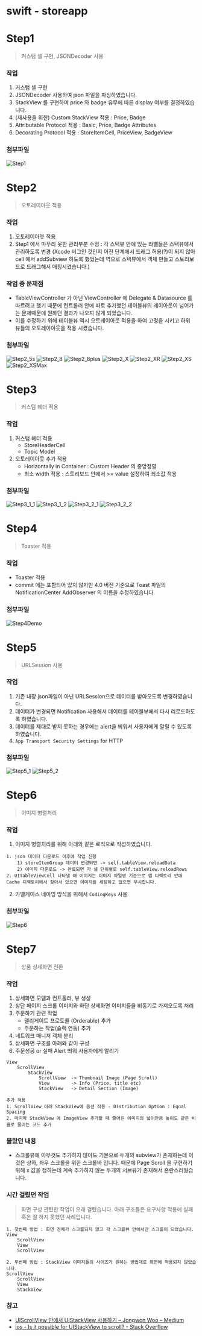 # swift - storeapp

# Step1
> 커스텀 셀 구현, JSONDecoder 사용

### 작업
1. 커스텀 셀 구현
2. JSONDecoder 사용하여 json 파일을 파싱하였습니다.
3. StackView 를 구현하여 price 와 badge 유무에 따른 display 여부를 결정하였습니다.
4. (재사용을 위한) Custom StackView 적용 : Price, Badge
5. Attributable Protocol 적용 : Basic, Price, Badge Attributes 
6. Decorating Protocol 적용 : StoreItemCell, PriceView, BadgeView

### 첨부파일
![Step1](CaptureImage/Step1.png)

# Step2
> 오토레이아웃 적용

### 작업
1. 오토레이아웃 적용
2. Step1 에서 마무리 못한 관리부분 수정 : 각 스택뷰 안에 있는 라벨들은 스택뷰에서 관리하도록 변경 (Xcode 버그인 것인지 이전 단계에서 드래그 허용(?)이 되지 않아 cell 에서 addSubview 하도록 했었는데 역으로 스택뷰에서 객체 만들고 스토리보드로 드래그해서 매칭시켰습니다.) 

### 작업 중 문제점
 - TableViewController 가 아닌 ViewController 에 Delegate & Datasource 를 따르려고 했기 때문에 컨트롤러 안에 따로 추가했던 테이블뷰의 레이아웃이 넘어가는 문제때문에 원하던 결과가 나오지 않게 되었습니다.
 - 이를 수정하기 위해 테이블뷰 역시 오토레이아웃 적용을 하여 고정을 시키고 하위 뷰들의 오토레이아웃을 적용 시켰습니다.
 
 ### 첨부파일
 ![Step2_5s](CaptureImage/Step2/Step2_5s.png) 
![Step2_8](CaptureImage/Step2/Step2_8.png)
![Step2_8plus](CaptureImage/Step2/Step2_8plus.png)
![Step2_X](CaptureImage/Step2/Step2_X.png)
![Step2_XR](CaptureImage/Step2/Step2_XR.png)
![Step2_XS](CaptureImage/Step2/Step2_XS.png)
![Step2_XSMax](CaptureImage/Step2/Step2_XSMax.png)

# Step3
> 커스텀 헤더 적용

### 작업
1. 커스텀 헤더 적용
    - StoreHeaderCell
    - Topic Model
2. 오토레이아웃 추가 적용
    - Horizontally in Container : Custom Header 의 중앙정렬
    - 최소 width 적용 : 스토리보드 안에서 >= value 설정하여 최소값 적용

### 첨부파일
![Step3_1_1](CaptureImage/Step3_1_1.png) 
![Step3_1_2](CaptureImage/Step3_1_2.png) 
![Step3_2_1](CaptureImage/Step3_2_1.png) 
![Step3_2_2](CaptureImage/Step3_2_2.png) 

# Step4
> Toaster 적용

### 작업
- Toaster 적용
- commit 에는 포함되어 있지 않지만 4.0 버전 기준으로 Toast 파일의 NotificationCenter AddObserver 의 이름을 수정하였습니다.

### 첨부파일
![Step4Demo](CaptureImage/Step4Demo.gif)

# Step5
> URLSession 사용

### 작업
1. 기존 내장 json파일이 아닌 URLSession으로 데이터를 받아오도록 변경하였습니다.
2. 데이터가 변경되면 Notification 사용해서 데이터를 테이블뷰에서 다시 리로드하도록 하였습니다.
3. 데이터를 제대로 받지 못하는 경우에는 alert을 띄워서 사용자에게 알릴 수 있도록 하였습니다.
4. `App Transport Security Settings` for HTTP

### 첨부파일
![Step5_1](CaptureImage/Step5_1Demo.gif)
![Step5_2](CaptureImage/Step5_2Demo.gif)

# Step6
> 이미지 병렬처리

### 작업
1. 이미지 병렬처리를 위해 아래와 같은 로직으로 작성하였습니다.
```
1. json 데이터 다운로드 이후에 작업 진행
    1) storeItemGroup 데이터 변경되면 -> self.tableView.reloadData
    2) 이미지 다운로드 -> 완료되면 각 셀 단위별로 self.tableView.reloadRows
2. UITableViewCell 나타낼 때 이미지는 이미지 파일명 기준으로 앱 디렉토리 안에 Cache 디렉토리에서 찾아서 있으면 이미지를 세팅하고 없으면 무시합니다.   
```
2. 카멜케이스 네이밍 방식을 위해서 `CodingKeys` 사용

### 첨부파일
![Step6](CaptureImage/Step6Demo.gif)

# Step7
> 상품 상세화면 전환

### 작업
1. 상세화면 모델과 컨트톨러, 뷰 생성
2. 상단 페이지 스크롤 이미지와 하단 상세화면 이미지들을 비동기로 가져오도록 처리
3. 주문하기 관련 작업
    - 델리게이트 프로토콜 (Orderable) 추가
    - 주문하는 작업(슬랙 연동) 추가
4. 네트워크 매니저 객체 분리
5. 상세화면 구조를 아래와 같이 구성
6. 주문성공 or 실패 Alert 띄워 사용자에게 알리기
```
View
    ScrollView
        StackView 
            ScrollView  -> Thumbnail Image (Page Scroll)
            View        -> Info (Price, title etc)
            StackView   -> Detail Section (Image)
            
추가 적용
1. ScrollView 아래 StackView에 옵션 적용 - Distribution Option : Equal Spacing
2. 마지막 StackView 에 ImageView 추가할 때 줄어든 이미지의 넓이만큼 높이도 같은 비율로 줄이는 코드 추가
```

### 몰랐던 내용
 - 스크롤뷰에 아무것도 추가하지 않아도 기본으로 두개의 subview가 존재하는데 이것은 상하, 좌우 스크롤을 위한 스크롤바 입니다.
때문에 Page Scroll 을 구현하기 위해 x 값을 정하는데 계속 추가하지 않는 두개의 서브뷰가 존재해서 혼란스러웠습니다.

### 시간 걸렸던 작업
> 화면 구성 관련한 작업이 오래 걸렸습니다. 아래 구조들은 요구사항 적용에 실패 혹은 잘 하지 못했던 사례입니다.
```
1. 첫번째 방법 : 화면 전체가 스크롤되지 않고 각 스크롤뷰 안에서만 스크롤이 되었습니다.
View
    ScrollView
    View
    ScrollView

2. 두번째 방법 : StackView 이미지들의 사이즈가 원하는 방법대로 화면에 적용되지 않았습니다.
ScrollView
    ScrollView
    View
    StackView 
```

### 참고
 - [UIScrollView 안에서 UIStackView 사용하기 – Jongwon Woo – Medium](https://medium.com/@jongwonwoo/uiscrollview-%EC%95%88%EC%97%90%EC%84%9C-uistackview-%EC%82%AC%EC%9A%A9%ED%95%98%EA%B8%B0-738a77355a8)
 - [ios - Is it possible for UIStackView to scroll? - Stack Overflow](https://stackoverflow.com/questions/31668970/is-it-possible-for-uistackview-to-scroll)
